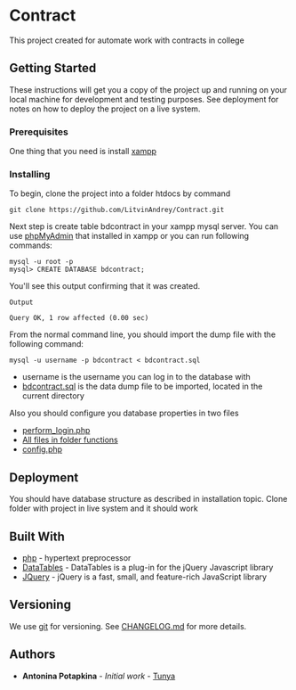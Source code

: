 # Contract

This project created for automate work with contracts in college

## Getting Started

These instructions will get you a copy of the project up and running on your local machine for development and testing purposes. See deployment for notes on how to deploy the project on a live system.

### Prerequisites

One thing that you need is install [xampp](https://www.apachefriends.org/index.html)

### Installing

To begin, clone the project into a folder htdocs by command

```
git clone https://github.com/LitvinAndrey/Contract.git
```

Next step is create table bdcontract in your xampp mysql server. You can use [phpMyAdmin](https://www.phpmyadmin.net/) that installed in xampp or you can run following commands:

```
mysql -u root -p
mysql> CREATE DATABASE bdcontract;
```

You'll see this output confirming that it was created.

```
Output

Query OK, 1 row affected (0.00 sec)
```

From the normal command line, you should import the dump file with the following command:

```
mysql -u username -p bdcontract < bdcontract.sql
```

* username is the username you can log in to the database with
* [bdcontract.sql](bdcontract.sql) is the data dump file to be imported, located in the current directory

Also you should configure you database properties in two files

* [perform_login.php](perform_login.php)
* [All files in folder functions](functions)
* [config.php](lib/config.php)

## Deployment

You should have database structure as described in installation topic. Clone folder with project in live system and it should work

## Built With

* [php](https://ru.wikipedia.org/wiki/PHP) - hypertext preprocessor
* [DataTables](https://datatables.net/) - DataTables is a plug-in for the jQuery Javascript library
* [JQuery](https://jquery.com/) - jQuery is a fast, small, and feature-rich JavaScript library

## Versioning

We use [git](https://git-scm.com/) for versioning. See [CHANGELOG.md](CHANGELOG.md) for more details.

## Authors

* **Antonina Potapkina** - *Initial work* - [Tunya](https://github.com/LitvinAndrey)